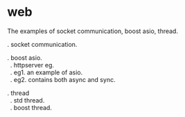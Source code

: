 # web

The examples of socket communication, boost asio, thread.

. socket communication.  
  
. boost asio.  
   &ensp;. httpserver eg.  
   &ensp;. eg1. an example of asio.  
   &ensp;. eg2. contains both async and sync.  

. thread  
   &ensp;. std thread.  
   &ensp;. boost thread.  